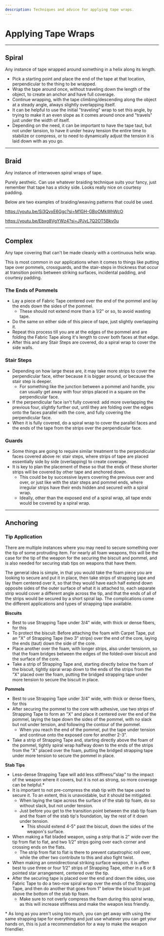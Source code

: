 ```yaml
---
description: Techniques and advice for applying tape wraps.
---
```


# Applying Tape Wraps

***

## Spiral

Any instance of tape wrapped around something in a helix along its length.

- Pick a starting point and place the end of the tape at that location, perpendicular to the thing to be wrapped.
- Wrap the tape around once, without traveling down the length of the object, to create an anchor and have full coverage.
- Continue wrapping, with the tape climbing/descending along the object at a steady angle, always slightly overlapping itself.
- It can be helpful to use the initial "traveling" wrap to set this angle, by trying to make it an even slope as it comes around once and "travels" just under the width of itself.
- Depending on the need, it can be important to have the tape taut, but not under tansion, to have it under heavy tension the entire time to stabilize or compress, or to need to dynamically adjust the tension it is laid down with as you go.

***

## Braid

Any instance of interwoven spiral wraps of tape. 

Purely aestheic. Can use whatever braiding technique suits your fancy, just remember that tape has a sticky side. Looks really nice on courtesy padding.

Below are two examples of braiding/weaving patterns that could be used.

https://youtu.be/Si3QvxE6Ggc?si=M1GH-GBoOMkWhWcO

https://youtu.be/Ebxg8VgYWz4?si=JPJvL7Q2OT5Bkv0u

***

## Complex

Any tape covering that can't be made cleanly with a continuous helix wrap.

This is most common in our applications when it comes to things like putting tape over pommels, crossguards, and the stair-steps in thickness that occur at transition points between striking surfaces, incidental padding, and courtesy padding.

### The Ends of Pommels
- Lay a piece of Fabric Tape centered over the end of the pommel and lay the ends down the sides of the pommel. 
  - These should not extend more than a 1/2" or so, to avoid wasting tape.
- Do the same on either side of this piece of tape, just slightly overlapping it.
- Repeat this process till you are at the edges of the pommel and are folding the Fabric Tape along it's length to cover both faces at that edge.
- After this and any Stair Steps are covered, do a spiral wrap to cover the side walls.

### Stair Steps
- Depending on how large these are, it may take more strips to cover the perpendicular face, either because it is bigger around, or because the stair step is deeper.
    - For something like the junction between a pommel and handle, you can usually get away with four strips placed in a square on the perpendicular face.
- If the perpendicular face isn't fully covered: add more overlapping the previous four, slightly further out, until they are folding over the edges onto the faces parallel with the core, and fully covering the perpendicular face. 
- When it is fully covered, do a spiral wrap to cover the parallel faces and the ends of the tape from the strips over the perpendicular face.

### Guards
- Some things are going to require similar treatment to the perpendicular faces covered above re: stair steps, where strips of tape are placed essentially side by side (overlapping) to create coverage.
- It is key to plan the placement of these so that the ends of these shorter strips will be covered by other tape and anchored down. 
  - This could be by successive layers covering the previous over and over, or just like with the stair steps and pommel ends, where irregular strips have their ends hidden and secured with a spiral wrap.
  - Ideally, other than the exposed end of a spiral wrap, all tape ends would be covered by a spiral wrap.

***

## Anchoring

### Tip Application

There are multiple instances where you may need to secure something over the tip of some protruding item. For nearly all foam weapons, this will be the case for the tip of the weapon for the securing the biscuit and pommel, and is also needed for securing stab tips on weapons that have them.

The general idea is simple, in that you would take the foam piece you are looking to secure and put it in place, then take strips of strapping tape and lay them centered over it, so that they would have each half extend down opposite sides of the outer surface of what it is attached to, each separate strip would cover a different angle across the tip, and that the ends of all of the strips would be secured by a short spiral lap. The complications come the different applications and types of strapping tape available.

**Biscuits**
- Best to use Strapping Tape under 3/4" wide, with thick or dense fibers, for this
- To protect the biscuit: Before attaching the foam with Carpet Tape, put an "X" of Strapping Tape (two 3" strips) over the end of the core, laying the ends (taut) down the side of the core.
- Place another over the foam, with longer strips, also under tensionm, so that the foam bridges between the edges of the folded-over biscuit and the surface of the core.
- Take a strip of Strapping Tape and, starting directly below the foam of the biscuit, tightly sipral wrap down to the ends of the strips from the "X" placed over the foam, putting the bridged strapping tape under more tension to secure the biscuit in place.

**Pommels**
- Best to use Strapping Tape under 3/4" wide, with thick or dense fibers, for this
- After securing the pommel to the core with adhesive, use two strips of Strapping Tape to form an "X" and place it centered over the end of the pommel, laying the tape down the sides of the pommel, with no slack but not under tension, and following the contour of the pommel.
  - When you reach the end of the pommel, put the tape under tension and continue onto the exposed core for another 2-3". 
- Take a strip of Strapping Tape and, starting directly above the foam of the pommel, tightly spiral wrap halfway down to the ends of the strips from the "X" placed over the foam, putting the bridged strapping tape under more tension to secure the pommel in place.

**Stab Tips**
- Less-dense Strapping Tape will add less stiffness/"slap" to the impact of the weapon where it covers, but it is not as strong, so more coverage can be helpful.*
- It is important to not pre-compress the stab tip with the tape used to secure it. To an extent, this is unavoidable, but it should be mitigated.
  - When laying the tape across the surface of the stab tip foam, do so without slack, but not under tension.
  - Just before you get to the transition point between the stab tip foam and the foam of the stab tip's foundation, lay the rest of it down under tension.
    - This should extend 4-5" past the biscuit, down the sides of the weapon's surface.
- When making a flat bladed weapon, using a strip that is 2" wide over the tip from flat to flat, and two 1/2" strips going over each corner and crossing ends on the flats.
  - The strip from flat to flat is there to prevent catastrophic roll over, while the other two contribute to this and also fight twist.
- When making an omnidirectional striking surface weapon, it is often best to use three or four 1/2" strips of Strapping Tape, either in a 6 or 8 pointed star arrangement, centered over the tip.
- After the securing tape is placed over the end and down the sides, use Fabric Tape to do a two-row spiral wrap over the ends of the Strapping Tape, and then do another that goes from 1" below the biscuit to just above the bottom of the stab tip foam.
  - Make sure to not overly compress the foam during this spiral wrap, as this will increase stiffness and make the weapon less friendly.

\* As long as you aren't using too much, you can get away with using the same strapping tape for everything and just use whatever you can get your hands on, this is just a recommendation for a way to make the weapon friendlier.  